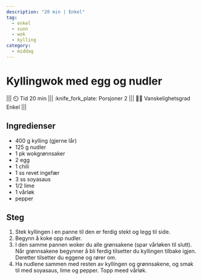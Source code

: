 ```yaml
---
description: "20 min | Enkel"
tag:
  - enkel
  - sunn
  - wok
  - kylling
category:
  - middag
---
```


# Kyllingwok med egg og nudler

<!-- dprint-ignore-start -->
||| :timer_clock: Tid
20 min
||| :knife_fork_plate: Porsjoner
2
||| :cook: Vanskelighetsgrad
Enkel
|||
<!-- dprint-ignore-end -->

## Ingredienser

- 400 g kylling (gjerne lår)
- 125 g nudler
- 1 pk wokgrønnsaker
- 2 egg
- 1 chili
- 1 ss revet ingefær
- 3 ss soyasaus
- 1/2 lime
- 1 vårløk
- pepper

## Steg

1. Stek kyllingen i en panne til den er ferdig stekt og legg til side.
2. Begynn å koke opp nudler.
3. I den samme pannen woker du alle grønsakene (spar vårløken til slutt). Når
   grønnsakene begynner å bli ferdig tilsetter du kyllingen tilbake igjen. Deretter
   tilsetter du eggene og rører om.
4. Ha nudlene sammen med resten av kyllingen og grønnsakene, og smak til med soyasaus,
   lime og pepper. Topp meed vårløk.
